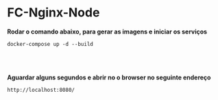 # FC-Nginx-Node


**Rodar o comando abaixo, para gerar as imagens e iniciar os serviços**

<code>docker-compose up -d --build</code>

<br/><br/>

**Aguardar alguns segundos e abrir no o browser no seguinte endereço**

<code>http://localhost:8080/</code>
